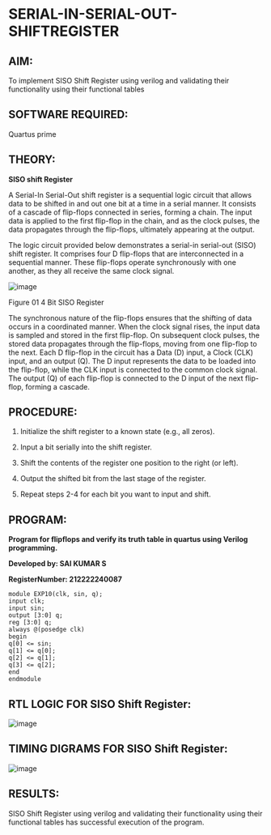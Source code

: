 # SERIAL-IN-SERIAL-OUT-SHIFTREGISTER

## AIM:

To implement  SISO Shift Register using verilog and validating their functionality using their functional tables

## SOFTWARE REQUIRED:

Quartus prime

## THEORY:

**SISO shift Register**

A Serial-In Serial-Out shift register is a sequential logic circuit that allows data to be shifted in and out one bit at a time in a serial manner. It consists of a cascade of flip-flops connected in series, forming a chain. The input data is applied to the first flip-flop in the chain, and as the clock pulses, the data propagates through the flip-flops, ultimately appearing at the output.

The logic circuit provided below demonstrates a serial-in serial-out (SISO) shift register. It comprises four D flip-flops that are interconnected in a sequential manner. These flip-flops operate synchronously with one another, as they all receive the same clock signal.

![image](https://github.com/naavaneetha/SERIAL-IN-SERIAL-OUT-SHIFTREGISTER/assets/154305477/e81c4072-37f9-46c6-8145-566764b74c3a)

Figure 01 4 Bit SISO Register

The synchronous nature of the flip-flops ensures that the shifting of data occurs in a coordinated manner. When the clock signal rises, the input data is sampled and stored in the first flip-flop. On subsequent clock pulses, the stored data propagates through the flip-flops, moving from one flip-flop to the next.
Each D flip-flop in the circuit has a Data (D) input, a Clock (CLK) input, and an output (Q). The D input represents the data to be loaded into the flip-flop, while the CLK input is connected to the common clock signal. The output (Q) of each flip-flop is connected to the D input of the next flip-flop, forming a cascade.

## PROCEDURE:

1. Initialize the shift register to a known state (e.g., all zeros).

2. Input a bit serially into the shift register.

3. Shift the contents of the register one position to the right (or left).

4. Output the shifted bit from the last stage of the register.

5. Repeat steps 2-4 for each bit you want to input and shift.


## PROGRAM:

 **Program for flipflops and verify its truth table in quartus using Verilog programming.**

**Developed by: SAI KUMAR S**

**RegisterNumber: 212222240087**

```
module EXP10(clk, sin, q);
input clk;
input sin;
output [3:0] q;
reg [3:0] q;
always @(posedge clk)
begin
q[0] <= sin;
q[1] <= q[0];
q[2] <= q[1];
q[3] <= q[2];
end
endmodule
```

## RTL LOGIC FOR SISO Shift Register:

![image](https://github.com/salinianbzhgan/SERIAL-IN-SERIAL-OUT-SHIFTREGISTER/assets/145742862/5ea0bbec-da60-4a8c-95fd-0901f7cf5671)

## TIMING DIGRAMS FOR SISO Shift Register:

![image](https://github.com/salinianbzhgan/SERIAL-IN-SERIAL-OUT-SHIFTREGISTER/assets/145742862/8c8d4e8c-6321-4b1e-be19-9166835b8778)

## RESULTS:

SISO Shift Register using verilog and validating their functionality using their functional tables has successful execution of the program.

